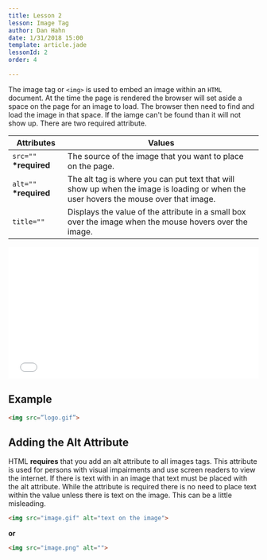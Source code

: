```yaml
---
title: Lesson 2
lesson: Image Tag
author: Dan Hahn
date: 1/31/2018 15:00
template: article.jade
lessonId: 2
order: 4

---
```


The image tag or `<img>` is used to embed an image within an `HTML` document. At the time the page is rendered the browser will set aside a space on the page for an image to load. The browser then need to find and load the image in that space. If the iamge can't be found than it will not show up. There are two required attribute.

| Attributes | Values |
| --- | --- |
| `src=""` **\*required** | The source of the image that you want to place on the page.                                                                          |
| `alt=""` **\*required** | The alt tag is where you can put text that will show up when the image is loading or when the user hovers the mouse over that image. |
| `title=""`              | Displays the value of the attribute in a small box over the image when the mouse hovers over the image.                              |

<iframe height='265' scrolling='no' title='Embed an image' src='//codepen.io/danhahn/embed/LgGXYo/?height=265&theme-id=light&default-tab=html,result&embed-version=2' frameborder='no' allowtransparency='true' allowfullscreen='true' style='width: 100%;'>See the Pen <a href='https://codepen.io/danhahn/pen/LgGXYo/'>Embed an image</a> by Dan Hahn (<a href='https://codepen.io/danhahn'>@danhahn</a>) on <a href='https://codepen.io'>CodePen</a>.
</iframe>


## Example

```html
<img src=”logo.gif”>
```

## Adding the Alt Attribute

HTML **requires** that you add an alt attribute to all images tags. This attribute is used for persons with visual impairments and use screen readers to view the internet. If there is text with in an image that text must be placed with the alt attribute. While the attribute is required there is no need to place text within the value unless there is text on the image. This can be a little misleading.

```html
<img src="image.gif" alt="text on the image">
```

**or**

```html
<img src="image.png" alt="">
```
<style>
table tr td:nth-child(1){white-space: nowrap}
</style>

